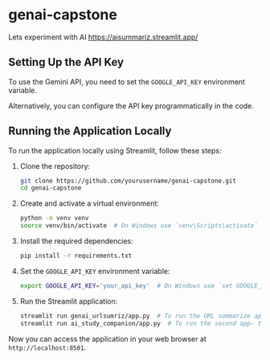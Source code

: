 # genai-capstone

Lets experiment with AI
https://aisummariz.streamlit.app/

## Setting Up the API Key

To use the Gemini API, you need to set the `GOOGLE_API_KEY` environment variable. 

Alternatively, you can configure the API key programmatically in the code.

## Running the Application Locally

To run the application locally using Streamlit, follow these steps:

1. Clone the repository:
    ```sh
    git clone https://github.com/yourusername/genai-capstone.git
    cd genai-capstone
    ```

2. Create and activate a virtual environment:
    ```sh
    python -m venv venv
    source venv/bin/activate  # On Windows use `venv\Scripts\activate`
    ```

3. Install the required dependencies:
    ```sh
    pip install -r requirements.txt
    ```

4. Set the `GOOGLE_API_KEY` environment variable:
    ```sh
    export GOOGLE_API_KEY='your_api_key'  # On Windows use `set GOOGLE_API_KEY=your_api_key`
    ```

5. Run the Streamlit application:
    ```sh
    streamlit run genai_urlsumriz/app.py  # To run the URL summarize app- this can summarize any YouTube URLs or web articles.
    streamlit run ai_study_companion/app.py  # To run the second app- this will launch with radio button for both apps. This app is a companion for pega study missions
    ```

Now you can access the application in your web browser at `http://localhost:8501`.
